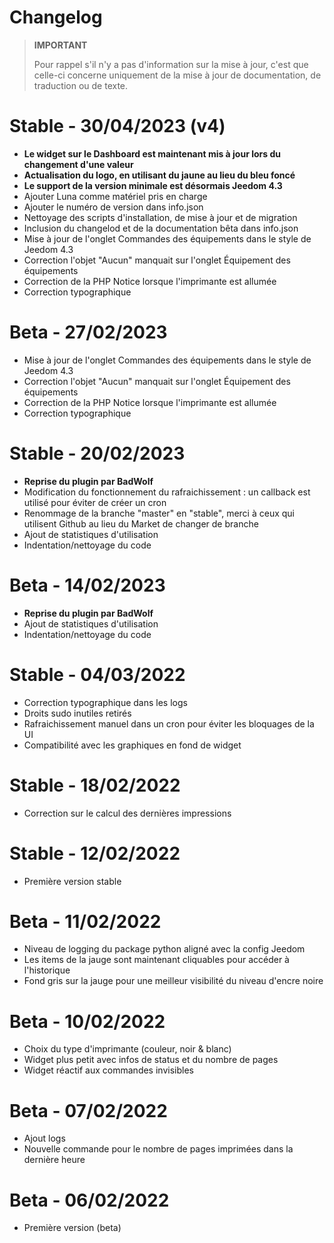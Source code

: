 # Changelog

>**IMPORTANT**
>
>Pour rappel s'il n'y a pas d'information sur la mise à jour, c'est que celle-ci concerne uniquement de la mise à jour de documentation, de traduction ou de texte.

# Stable - 30/04/2023 (v4)
- **Le widget sur le Dashboard est maintenant mis à jour lors du changement d'une valeur**
- **Actualisation du logo, en utilisant du jaune au lieu du bleu foncé**
- **Le support de la version minimale est désormais Jeedom 4.3**
- Ajouter Luna comme matériel pris en charge
- Ajouter le numéro de version dans info.json
- Nettoyage des scripts d'installation, de mise à jour et de migration
- Inclusion du changelod et de la documentation bêta dans info.json
- Mise à jour de l'onglet Commandes des équipements dans le style de Jeedom 4.3
- Correction l'objet "Aucun" manquait sur l'onglet Équipement des équipements
- Correction de la PHP Notice lorsque l'imprimante est allumée
- Correction typographique

# Beta - 27/02/2023
- Mise à jour de l'onglet Commandes des équipements dans le style de Jeedom 4.3
- Correction l'objet "Aucun" manquait sur l'onglet Équipement des équipements
- Correction de la PHP Notice lorsque l'imprimante est allumée
- Correction typographique

# Stable - 20/02/2023
- **Reprise du plugin par BadWolf**
- Modification du fonctionnement du rafraichissement : un callback est utilisé pour éviter de créer un cron
- Renommage de la branche "master" en "stable", merci à ceux qui utilisent Github au lieu du Market de changer de branche
- Ajout de statistiques d'utilisation
- Indentation/nettoyage du code

# Beta - 14/02/2023
- **Reprise du plugin par BadWolf**
- Ajout de statistiques d'utilisation
- Indentation/nettoyage du code

# Stable - 04/03/2022
- Correction typographique dans les logs
- Droits sudo inutiles retirés
- Rafraichissement manuel dans un cron pour éviter les bloquages de la UI
- Compatibilité avec les graphiques en fond de widget

# Stable - 18/02/2022
- Correction sur le calcul des dernières impressions

# Stable - 12/02/2022
- Première version stable

# Beta - 11/02/2022
- Niveau de logging du package python aligné avec la config Jeedom
- Les items de la jauge sont maintenant cliquables pour accéder à l'historique
- Fond gris sur la jauge pour une meilleur visibilité du niveau d'encre noire

# Beta - 10/02/2022
- Choix du type d'imprimante (couleur, noir & blanc)
- Widget plus petit avec infos de status et du nombre de pages
- Widget réactif aux commandes invisibles

# Beta - 07/02/2022
- Ajout logs
- Nouvelle commande pour le nombre de pages imprimées dans la dernière heure

# Beta - 06/02/2022
- Première version (beta)

